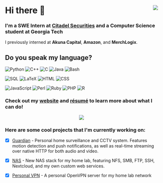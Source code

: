 # Hi there 👋  <img src="https://visitor-badge.glitch.me/badge?page_id=computer-geek64.visitor-badge" align="right">

### I'm a SWE Intern at <ins>Citadel Securities</ins> and a Computer Science student at Georgia Tech

I previously interned at **Akuna Capital**, **Amazon**, and **MerchLogix**.

<!-- img src="https://img.shields.io/badge/Amazon-Intern-ff9900?style=flat&labelColor=gray&logo=Amazon&logoColor=ff9900" align="right" -->

## Do you speak my language?

![Python](https://img.shields.io/badge/Python-★★★-gray?style=for-the-badge&labelColor=3776ab&logo=Python&logoColor=white)
![C++](https://img.shields.io/badge/C++-★★★-gray?style=for-the-badge&labelColor=00599c&logo=C%2B%2B&logoColor=white)
![C](https://img.shields.io/badge/C-★★★-gray?style=for-the-badge&labelColor=a8b9cc&logo=C&logoColor=white)
![Java](https://img.shields.io/badge/Java-★★★-gray?style=for-the-badge&labelColor=f0931f&logo=Java&logoColor=white)
![Bash](https://img.shields.io/badge/Bash-★★★-gray?style=for-the-badge&labelColor=4eaa25&logo=GNU%20Bash&logoColor=white)

![SQL](https://img.shields.io/badge/SQL-★★★-gray?style=for-the-badge&labelColor=cc2927&logo=PostgreSQL&logoColor=white)
![LaTeX](https://img.shields.io/badge/LaTeX-★★★-gray?style=for-the-badge&labelColor=008080&logo=LaTeX&logoColor=white)
![HTML](https://img.shields.io/badge/HTML-★★★-gray?style=for-the-badge&labelColor=e34f26&logo=HTML5&logoColor=white)
![CSS](https://img.shields.io/badge/CSS-★★★-gray?style=for-the-badge&labelColor=1572b6&logo=CSS3&logoColor=white)

![JavaScript](https://img.shields.io/badge/JavaScript-★★☆-gray?style=for-the-badge&labelColor=f7df1e&logo=JavaScript&logoColor=black)
![Perl](https://img.shields.io/badge/Perl-★★☆-gray?style=for-the-badge&labelColor=39457e&logo=Perl&logoColor=white)
![Ruby](https://img.shields.io/badge/Ruby-★☆☆-gray?style=for-the-badge&labelColor=cc342d&logo=Ruby&logoColor=white)
![PHP](https://img.shields.io/badge/PHP-★☆☆-gray?style=for-the-badge&labelColor=777bb4&logo=PHP&logoColor=white)
![R](https://img.shields.io/badge/R-★☆☆-gray?style=for-the-badge&labelColor=276dc3&logo=R&logoColor=white)

### Check out my [website](https://ashishdsouza.com) and [résumé](https://ashishdsouza.com/files/Resume.pdf) to learn more about what I can do!

<div align="center">
  <img src="https://github-readme-stats-eight-theta.vercel.app/api?username=computer-geek64&show_icons=true&include_all_commits=true&count_private=true&hide=contribs">
</div>

### Here are some cool projects that I'm currently working on:

<!--- [X] [Pistache Addons](https://github.com/computer-geek64/pistache-addons) - A C++ library that includes additions and modifications for the Pistache REST framework to simplify the application development process-->

- [X] [Guardian](https://github.com/computer-geek64/guardian) - Personal home surveillance and CCTV system. Features motion detection and push notifications, as well as real-time streaming over native HTTP for both audio and video.

- [X] [NAS](https://github.com/computer-geek64/nas) - New NAS stack for my home lab, featuring NFS, SMB, FTP, SSH, Nextcloud, and my own custom web services.

- [X] [Personal VPN](https://github.com/computer-geek64/personal-vpn) - A personal OpenVPN server for my home lab network
